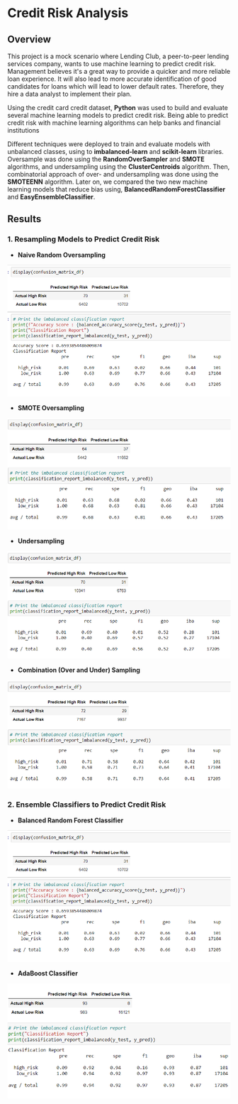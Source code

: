 # Credit Risk Analysis

## **Overview**

This project is a mock scenario where Lending Club, a peer-to-peer lending services company, wants to use machine learning to predict credit risk. Management believes it&#39;s a great way to provide a quicker and more reliable loan experience. It will also lead to more accurate identification of good candidates for loans which will lead to lower default rates. Therefore, they hire a data analyst to implement their plan.

Using the credit card credit dataset, **Python** was used to build and evaluate several machine learning models to predict credit risk. Being able to predict credit risk with machine learning algorithms can help banks and financial institutions

Different techniques were deployed to train and evaluate models with unbalanced classes, using to **imbalanced-learn**  and  **scikit-learn**  libraries. Oversample was done using the  **RandomOverSampler**  and  **SMOTE**  algorithms, and undersampling using the  **ClusterCentroids**  algorithm. Then, combinatorial approach of over- and undersampling was done using the  **SMOTEENN**  algorithm. Later on, we compared the two new machine learning models that reduce bias using,  **BalancedRandomForestClassifier**  and  **EasyEnsembleClassifier**.

## **Results**

### 1. **Resampling Models to Predict Credit Risk**

- **Naive Random Oversampling**
 
![](images/Naive.PNG)

- **SMOTE Oversampling**

![](images/SMOTE.PNG)

- **Undersampling**

![](images/Undersampling.PNG)

- **Combination (Over and Under) Sampling**

![](images/Combination.PNG)

### 2. **Ensemble Classifiers to Predict Credit Risk**

- **Balanced Random Forest Classifier**
 
![](images/Naive.PNG)

- **AdaBoost Classifier**
 
![](images/AdaBoost.PNG)

